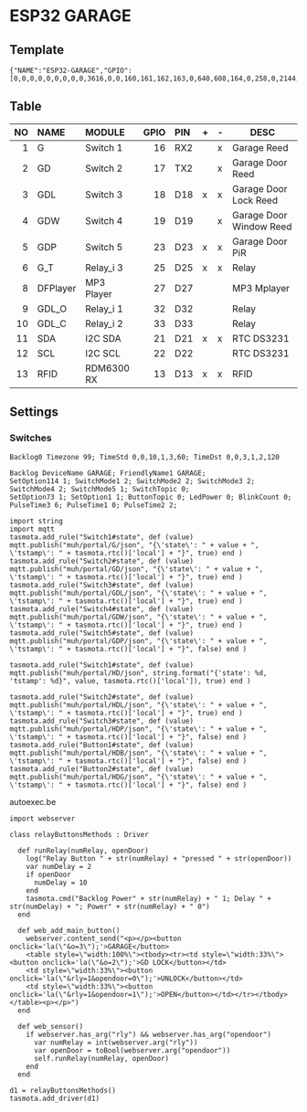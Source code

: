 # ESP32 GARAGE

## Template

```
{"NAME":"ESP32-GARAGE","GPIO":[0,0,0,0,0,0,0,0,0,3616,0,0,160,161,162,163,0,640,608,164,0,258,0,2144,0,0,0,0,256,257,0,0,0,0,0,0],"FLAG":0,"BASE":1}
```

## Table

| NO | NAME | MODULE | GPIO | PIN | + | - | DESC |
|--:|:--|:--|--:|:--|---|---|---|
| 1 | G | Switch 1 | 16 | RX2 | | x | Garage Reed |
| 2 | GD | Switch 2 | 17 | TX2 | | x | Garage Door Reed |
| 3 | GDL | Switch 3 | 18 | D18 | x | x | Garage Door Lock Reed |
| 4 | GDW | Switch 4 | 19 | D19 |   | x | Garage Door Window Reed |
| 5 | GDP | Switch 5 | 23 | D23 | x | x | Garage Door PiR |
| 6 | G_T | Relay_i 3 | 25 | D25 | x | x | Relay |
| 8 | DFPlayer | MP3 Player | 27 | D27 | | | MP3 Mplayer |
| 9 | GDL_O | Relay_i 1 | 32 | D32 | | | Relay |
| 10 | GDL_C | Relay_i 2 | 33 | D33 | | | Relay |
| 11 | SDA | I2C SDA | 21 | D21 | x | x | RTC DS3231 |
| 12 | SCL | I2C SCL | 22 | D22 | | | RTC DS3231 |
| 13 | RFID | RDM6300 RX | 13 | D13 | x | x | RFID |

## Settings
### Switches
```
Backlog0 Timezone 99; TimeStd 0,0,10,1,3,60; TimeDst 0,0,3,1,2,120
```
```
Backlog DeviceName GARAGE; FriendlyName1 GARAGE; 
SetOption114 1; SwitchMode1 2; SwitchMode2 2; SwitchMode3 2; SwitchMode4 2; SwitchMode5 1; SwitchTopic 0;
SetOption73 1; SetOption1 1; ButtonTopic 0; LedPower 0; BlinkCount 0;
PulseTime3 6; PulseTime1 0; PulseTime2 2;
```

```
import string
import mqtt
tasmota.add_rule("Switch1#state", def (value) mqtt.publish("muh/portal/G/json", "{\'state\': " + value + ", \'tstamp\': " + tasmota.rtc()['local'] + "}", true) end )
tasmota.add_rule("Switch2#state", def (value) mqtt.publish("muh/portal/GD/json", "{\'state\': " + value + ", \'tstamp\': " + tasmota.rtc()['local'] + "}", true) end )
tasmota.add_rule("Switch3#state", def (value) mqtt.publish("muh/portal/GDL/json", "{\'state\': " + value + ", \'tstamp\': " + tasmota.rtc()['local'] + "}", true) end )
tasmota.add_rule("Switch4#state", def (value) mqtt.publish("muh/portal/GDW/json", "{\'state\': " + value + ", \'tstamp\': " + tasmota.rtc()['local'] + "}", true) end )
tasmota.add_rule("Switch5#state", def (value) mqtt.publish("muh/portal/GDP/json", "{\'state\': " + value + ", \'tstamp\': " + tasmota.rtc()['local'] + "}", false) end )

tasmota.add_rule("Switch1#state", def (value) mqtt.publish("muh/portal/HD/json", string.format("{'state': %d, 'tstamp': %d}", value, tasmota.rtc()['local']), true) end )

tasmota.add_rule("Switch2#state", def (value) mqtt.publish("muh/portal/HDL/json", "{\'state\': " + value + ", \'tstamp\': " + tasmota.rtc()['local'] + "}", true) end )
tasmota.add_rule("Switch3#state", def (value) mqtt.publish("muh/portal/HDP/json", "{\'state\': " + value + ", \'tstamp\': " + tasmota.rtc()['local'] + "}", false) end )
tasmota.add_rule("Button1#state", def (value) mqtt.publish("muh/portal/HDB/json", "{\'state\': " + value + ", \'tstamp\': " + tasmota.rtc()['local'] + "}", false) end )
tasmota.add_rule("Button2#state", def (value) mqtt.publish("muh/portal/HDG/json", "{\'state\': " + value + ", \'tstamp\': " + tasmota.rtc()['local'] + "}", false) end )
```

autoexec.be
```
import webserver

class relayButtonsMethods : Driver

  def runRelay(numRelay, openDoor)
    log("Relay Button " + str(numRelay) + "pressed " + str(openDoor))
    var numDelay = 2
    if openDoor
      numDelay = 10
    end
    tasmota.cmd("Backlog Power" + str(numRelay) + " 1; Delay " + str(numDelay) + "; Power" + str(numRelay) + " 0")
  end

  def web_add_main_button()
    webserver.content_send("<p></p><button onclick='la(\"&o=3\");'>GARAGE</button>
    <table style=\"width:100%\"><tbody><tr><td style=\"width:33%\"><button onclick='la(\"&o=2\");'>GD LOCK</button></td>
    <td style=\"width:33%\"><button onclick='la(\"&rly=1&opendoor=0\");'>UNLOCK</button></td>
    <td style=\"width:33%\"><button onclick='la(\"&rly=1&opendoor=1\");'>OPEN</button></td></tr></tbody></table><p></p>")
  end

  def web_sensor()
    if webserver.has_arg("rly") && webserver.has_arg("opendoor")
      var numRelay = int(webserver.arg("rly"))
      var openDoor = toBool(webserver.arg("opendoor"))
      self.runRelay(numRelay, openDoor)
    end
  end
  
d1 = relayButtonsMethods()
tasmota.add_driver(d1)
```
